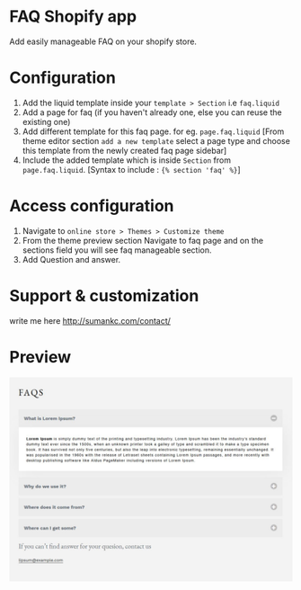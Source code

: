 # FAQ Shopify app
Add easily manageable FAQ on your shopify store.

# Configuration
1. Add the liquid template inside your `template > Section` i.e `faq.liquid`
2. Add a page for faq (if you haven't already one, else you can reuse the existing one)
3. Add different template for this faq page. for eg. `page.faq.liquid` [From theme editor section `add a new template` select a page type and choose this template from the newly created faq page sidebar]
4. Include the added template which is inside `Section` from `page.faq.liquid`. [Syntax to include : `{% section 'faq' %}`]


# Access configuration
1. Navigate to `online store > Themes > Customize theme`
2. From the theme preview section Navigate to faq page and on the sections field you will see faq manageable section.
3. Add Question and answer.

# Support & customization
write me here http://sumankc.com/contact/

# Preview
![preview image faq app](preview.JPG?raw=true "Preview")
